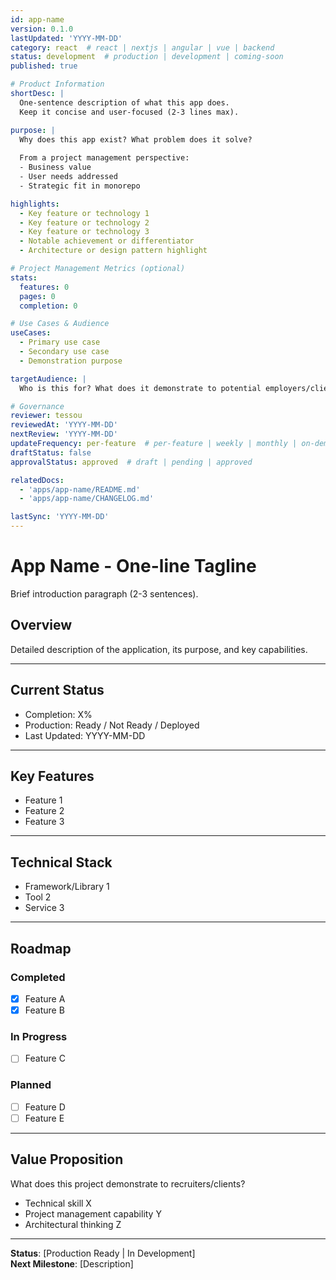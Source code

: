 ```yaml
---
id: app-name
version: 0.1.0
lastUpdated: 'YYYY-MM-DD'
category: react  # react | nextjs | angular | vue | backend
status: development  # production | development | coming-soon
published: true

# Product Information
shortDesc: |
  One-sentence description of what this app does.
  Keep it concise and user-focused (2-3 lines max).

purpose: |
  Why does this app exist? What problem does it solve?
  
  From a project management perspective:
  - Business value
  - User needs addressed
  - Strategic fit in monorepo

highlights:
  - Key feature or technology 1
  - Key feature or technology 2
  - Key feature or technology 3
  - Notable achievement or differentiator
  - Architecture or design pattern highlight

# Project Management Metrics (optional)
stats:
  features: 0
  pages: 0
  completion: 0

# Use Cases & Audience
useCases:
  - Primary use case
  - Secondary use case
  - Demonstration purpose

targetAudience: |
  Who is this for? What does it demonstrate to potential employers/clients?

# Governance
reviewer: tessou
reviewedAt: 'YYYY-MM-DD'
nextReview: 'YYYY-MM-DD'
updateFrequency: per-feature  # per-feature | weekly | monthly | on-demand
draftStatus: false
approvalStatus: approved  # draft | pending | approved

relatedDocs:
  - 'apps/app-name/README.md'
  - 'apps/app-name/CHANGELOG.md'

lastSync: 'YYYY-MM-DD'
---
```


# App Name - One-line Tagline

Brief introduction paragraph (2-3 sentences).

## Overview

Detailed description of the application, its purpose, and key capabilities.

---

## Current Status

- Completion: X%
- Production: Ready / Not Ready / Deployed
- Last Updated: YYYY-MM-DD

---

## Key Features

- Feature 1
- Feature 2
- Feature 3

---

## Technical Stack

- Framework/Library 1
- Tool 2
- Service 3

---

## Roadmap

### Completed
- [x] Feature A
- [x] Feature B

### In Progress
- [ ] Feature C

### Planned
- [ ] Feature D
- [ ] Feature E

---

## Value Proposition

What does this project demonstrate to recruiters/clients?
- Technical skill X
- Project management capability Y
- Architectural thinking Z

---

**Status**: [Production Ready | In Development]  
**Next Milestone**: [Description]

